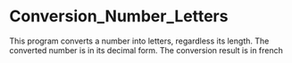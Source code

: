 # Conversion_Number_Letters
This program converts a number into letters, regardless its length. The converted number is in its decimal form.
The conversion result is in french

